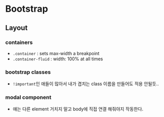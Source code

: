 # Bootstrap

## Layout

### containers
- `.container` : sets max-width a breakpoint
- `.container-fluid` : width: 100% at all times

### bootstrap classes
- `!important`인 애들이 많아서 내가 겹치는 class 이름을 만들어도 적용 안될듯..

### modal component
- 얘는 다른 element 거치지 말고 body에 직접 연결 해줘야지 작동한다.